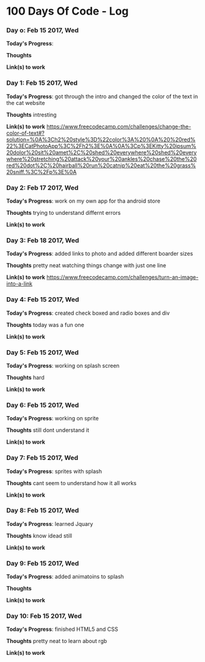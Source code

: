 # 100 Days Of Code - Log


### Day o: Feb 15 2017, Wed

**Today's Progress**: 

**Thoughts** 

**Link(s) to work**


### Day 1: Feb 15 2017, Wed

**Today's Progress**: got through the intro and changed the color of the text in the cat website

**Thoughts** intresting 

**Link(s) to work**
https://www.freecodecamp.com/challenges/change-the-color-of-text#?solution=%0A%3Ch2%20style%3D%22color%3A%20%0A%20%20red%22%3ECatPhotoApp%3C%2Fh2%3E%0A%0A%3Cp%3EKitty%20ipsum%20dolor%20sit%20amet%2C%20shed%20everywhere%20shed%20everywhere%20stretching%20attack%20your%20ankles%20chase%20the%20red%20dot%2C%20hairball%20run%20catnip%20eat%20the%20grass%20sniff.%3C%2Fp%3E%0A


### Day 2: Feb 17 2017, Wed

**Today's Progress**: work on my own app for tha android store

**Thoughts**  trying to understand differnt errors 

**Link(s) to work**


### Day 3: Feb 18 2017, Wed

**Today's Progress**: added links to photo and added different boarder sizes

**Thoughts**  pretty neat watching things change with just one line 

**Link(s) to work**
https://www.freecodecamp.com/challenges/turn-an-image-into-a-link



### Day 4: Feb 15 2017, Wed

**Today's Progress**: created check boxed and radio boxes and div

**Thoughts** today was a fun one

**Link(s) to work**



### Day 5: Feb 15 2017, Wed

**Today's Progress**: working on splash screen 

**Thoughts** hard

**Link(s) to work**


### Day 6: Feb 15 2017, Wed

**Today's Progress**: working on sprite

**Thoughts** still dont understand it

**Link(s) to work**


### Day 7: Feb 15 2017, Wed

**Today's Progress**: sprites with splash

**Thoughts** cant seem to understand how it all works 

**Link(s) to work**


### Day 8: Feb 15 2017, Wed

**Today's Progress**: learned Jquary

**Thoughts**  know idead still

**Link(s) to work**


### Day 9: Feb 15 2017, Wed

**Today's Progress**: added animatoins to splash

**Thoughts**

**Link(s) to work**


### Day 10: Feb 15 2017, Wed

**Today's Progress**: finished HTML5 and CSS

**Thoughts** pretty neat to learn about rgb

**Link(s) to work**

